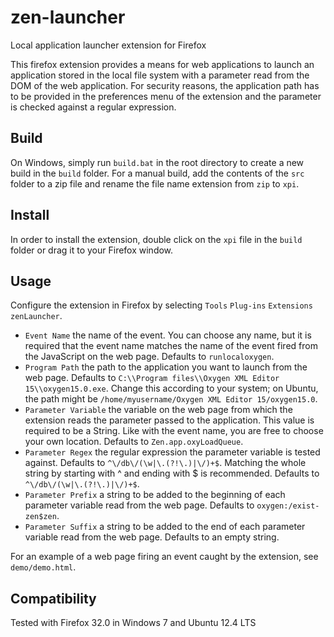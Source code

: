 zen-launcher
============

Local application launcher extension for Firefox

This firefox extension provides a means for web applications to launch an application stored in the local file system with a parameter read from the DOM of the web application. For security reasons, the application path has to be provided in the preferences menu of the extension and the parameter is checked against a regular expression.

Build
-----

On Windows, simply run `build.bat` in the root directory to create a new build in the `build` folder. For a manual build, add the contents of the `src` folder to a zip file and rename the file name extension from `zip` to `xpi`.

Install
-------

In order to install the extension, double click on the `xpi` file in the `build` folder or drag it to your Firefox window.

Usage
-----

Configure the extension in Firefox by selecting `Tools` `Plug-ins` `Extensions` `zenLauncher`.

- `Event Name` the name of the event. You can choose any name, but it is required that the event name matches the name of the event fired from the JavaScript on the web page. Defaults to  `runlocaloxygen`.
- `Program Path` the path to the application you want to launch from the web page. Defaults to `C:\\Program files\\Oxygen XML Editor 15\\oxygen15.0.exe`. Change this according to your system; on Ubuntu, the path might be `/home/myusername/Oxygen XML Editor 15/oxygen15.0`.
- `Parameter Variable` the variable on the web page from which the extension reads the parameter passed to the application. This value is required to be a String. Like with the event name, you are free to choose your own location. Defaults to `Zen.app.oxyLoadQueue`.
- `Parameter Regex` the regular expression the parameter variable is tested against. Defaults to `^\/db\/(\w|\.(?!\.)|\/)+$`. Matching the whole string by starting with ^ and ending with $ is recommended. Defaults to `^\/db\/(\w|\.(?!\.)|\/)+$`.
- `Parameter Prefix` a string to be added to the beginning of each parameter variable read from the web page. Defaults to `oxygen:/exist-zen$zen`. 
- `Parameter Suffix` a string to be added to the end of each parameter variable read from the web page. Defaults to an empty string.

For an example of a web page firing an event caught by the extension, see `demo/demo.html`.

Compatibility
-------------
Tested with Firefox 32.0 in Windows 7 and Ubuntu 12.4 LTS
